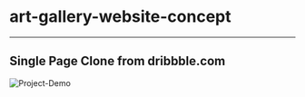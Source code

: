# art-gallery-website-concept
-------------------------------------------------------------
## Single Page Clone from dribbble.com


![Project-Demo](https://user-images.githubusercontent.com/26977710/159777432-c8cbd4c6-16ea-4f96-a16a-ea3e31a7a938.png)
